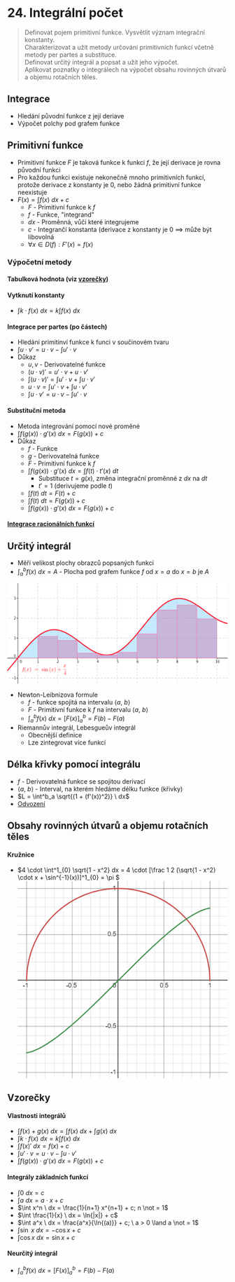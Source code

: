 # 24. Integrální počet

> Definovat pojem primitivní funkce. Vysvětlit význam integrační konstanty. \
> Charakterizovat a užít metody určování primitivních funkcí včetně metody per partes a substituce. \
> Definovat určitý integrál a popsat a užít jeho výpočet. \
> Aplikovat poznatky o integrálech na výpočet obsahu rovinných útvarů a objemu rotačních těles.

## Integrace

- Hledání původní funkce z její deriave
- Výpočet polchy pod grafem funkce

## Primitivní funkce

- Primitivní funkce $F$ je taková funkce k funkci $f$, že její derivace je rovna původní funkci
- Pro každou funkci existuje nekonečně mnoho primitivních funkcí, protože derivace z konstanty je 0, nebo žádná primitivní funkce neexistuje
- $F(x) = \int f(x) \ dx + c$
  - $F$ - Primitivní funkce k $f$
  - $f$ - Funkce, "integrand"
  - $dx$ - Proměnná, vůči které integrujeme
  - $c$ - Integrančí konstanta (derivace z konstanty je $0$ $\implies$ může být libovolná
  - $\forall x \in D(f): F'(x) = f(x)$

### Výpočetní metody

#### Tabulková hodnota (viz [vzorečky](#vzorečky))

#### Vytknutí konstanty

- $\int k \cdot f(x) \ dx = k \int f(x) \ dx$

#### Integrace per partes (po částech)

- Hledání primitinví funkce k funci v součinovém tvaru
- $\int u \cdot v' = u \cdot v - \int u' \cdot v$
- Důkaz
  - $u, v$ - Derivovatelné funkce
  - $(u \cdot v)' = u' \cdot v + u \cdot v'$
  - $\int (u \cdot v)' = \int u' \cdot v + \int u \cdot v'$
  - $u \cdot v = \int u' \cdot v + \int u \cdot v'$
  - $\int u \cdot v' = u \cdot v - \int u' \cdot v$

#### Substituční metoda

- Metoda integrování pomocí nové proměné
- $\int f(g(x)) \cdot g' (x) \ dx = F(g(x)) + c$
- Důkaz
  - $f$ - Funkce
  - $g$ - Derivovatelná funkce
  - $F$ - Primitivní funkce k $f$
  - $\int f(g(x)) \cdot g' (x) \ dx = \int f(t) \cdot t'(x) \ dt$
    - Substituce $t = g(x)$, změna integrační proměnné z $dx$ na $dt$
    - $t' = 1$ (derivujeme podle $t$)
  - $\int f(t) \ dt = F(t) + c$
  - $\int f(t) \ dt = F(g(x)) + c$
  - $\int f(g(x)) \cdot g'(x) \ dx = F(g(x)) + c$

#### [Integrace racionálních funkcí](https://math.fel.cvut.cz/mt/txtd/3/txc3db3d.htm)

## Určitý integrál

- Měří velikost plochy obrazců popsaných funkcí
- $\int^b_a f(x) \ dx = A$ - Plocha pod grafem funkce $f$ od $x = a$ do $x = b$ je $A$

![Určitý integrál lze aproximovat rozdělením obrazce např. na obdelníky](./urcity_integral.png)

- Newton-Leibnizova formule
  - $f$ - funkce spojitá na intervalu $\langle a, \ b \rangle$
  - $F$ - Primitivní funkce k $f$ na intervalu $\langle a, \ b \rangle$
  - $\int^b_a f(x)\ dx = [F(x)]^b_a = F(b) - F(a)$
- Riemannův integrál, Lebesgueův integrál
  - Obecnější definice
  - Lze zintegrovat více funkcí

## Délka křivky pomocí integrálu

- $f$ - Derivovatelná funkce se spojitou derivací
- $\langle a, \ b \rangle$ - Interval, na kterém hledáme délku funkce (křivky)
- $L = \int^b_a \sqrt{(1 + (f'(x))^2)} \ dx$
- [Odvození](https://socratic.org/questions/how-do-you-find-the-length-of-a-curve-in-calculus)

## Obsahy rovinných útvarů a objemu rotačních těles

#### Kružnice

- $4 \cdot \int^1_{0} \sqrt{1 - x^2} dx = 4 \cdot [\frac 1 2  (\sqrt{1 - x^2} \cdot x + \sin^{-1}(x))]^1_{0} = \pi $
![Červeně funkce s garfem půlkružnice, zeleně integrál](./Obsah_Kruznice.png)

## Vzorečky

#### Vlastnosti integrálů

- $\int f(x) + g(x) \ dx = \int f(x) \ dx + \int g(x) \ dx$
- $\int k \cdot f(x) \ dx = k \int f(x) \ dx$
- $\int f(x)' \ dx = f(x) + c$
- $\int u' \cdot v = u \cdot v - \int u \cdot v'$
- $\int f(g(x))\cdot g' (x) \ dx = F(g(x)) + c$

#### Integrály základních funkcí

- $\int 0 \ dx = c$
- $\int a \ dx = a \cdot x + c$
- $\int x^n \ dx = \frac{1}{n+1} x^{n+1} + c; n \not = 1$
- $\int \frac{1}{x} \ dx = \ln{|x|} + c$
- $\int a^x \ dx = \frac{a^x}{\ln{(a)}} + c; \ a > 0 \land a \not = 1$
- $\int \sin \ x \ dx = -\cos{x} +c$
- $\int \cos{x} \ dx = \sin{x} +c$

#### Neurčitý integrál

- $\int^b_a f(x)\ dx = [F(x)]^b_a = F(b) - F(a)$
